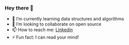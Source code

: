### Hey there 👋
- 🔭 I’m currently learning data structures and algorithms
- 👯 I’m looking to collaborate on open source
- 📫 How to reach me: [Linkedin](linkedin.com/in/ralph-wright-engineer/)
- ⚡ Fun fact: I can read your mind!
